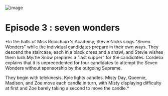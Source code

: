 ![image](https://github.com/user-attachments/assets/75fcb711-64b4-4759-b7d5-57020eb404c1)


# Episode 3 : seven wonders #

*In the halls of Miss Robichaux's Academy, Stevie Nicks sings "Seven Wonders" while the individual candidates prepare in their own ways. They descend the staircase, each in a black dress and a shawl, and Stevie wishes them luck.Myrtle Snow prepares a "last supper" for the candidates. Cordelia explains that it is unprecedented for four candidates to attempt the Seven Wonders without sponsorship by the outgoing Supreme.

They begin with telekinesis. Kyle lights candles. Misty Day, Queenie, Madison, and Zoe move each candle in turn, with Misty displaying difficulty at first and Zoe barely taking a second to move the candle.*
